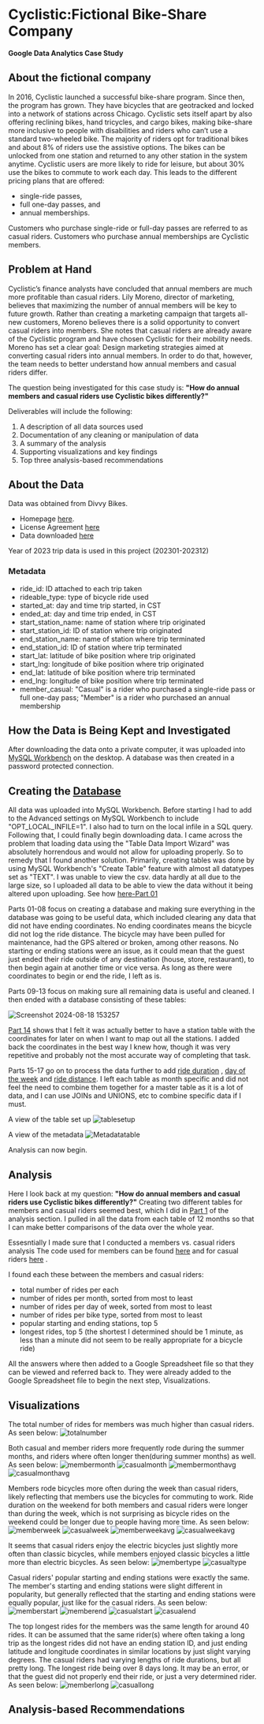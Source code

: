 # Cyclistic:Fictional Bike-Share Company
**Google Data Analytics Case Study**
## About the fictional company 
   In 2016, Cyclistic launched a successful bike-share program. Since then, the program has grown. They have bicycles that are geotracked and locked into a network of stations across Chicago. Cyclistic sets itself apart by also offering reclining bikes, hand tricycles, and cargo bikes, making bike-share more inclusive to people with disabilities and riders who can’t use a standard two-wheeled bike. The majority of riders opt for traditional bikes and about 8% of riders use the assistive options. The bikes can be unlocked from one station and returned to any other station in the system anytime. Cyclistic users are more likely to ride for leisure, but about 30% use the bikes to commute to work each day. This leads to the different pricing plans that are offered:
*    single-ride passes,
*    full one-day passes, and 
*    annual memberships. 

   Customers who purchase single-ride or full-day passes are referred to as casual riders. Customers who purchase annual memberships are Cyclistic members.

##  Problem at Hand
   Cyclistic’s finance analysts have concluded that annual members are much more profitable than casual riders. Lily Moreno, director of marketing, believes that maximizing the number of annual members will be key to future growth. Rather than creating a marketing campaign that targets all-new customers, Moreno believes there is a solid opportunity to convert casual riders into members. She notes that casual riders are already aware of the Cyclistic program and have chosen Cyclistic for their mobility needs. Moreno has set a clear goal: Design marketing strategies aimed at converting casual riders into annual members. In order to do that, however, the team needs to better understand how annual members and casual riders differ. 
   
   The question being investigated for this case study is: **"How do annual members and casual riders use Cyclistic bikes differently?"**

Deliverables will include the following:
1. A description of all data sources used
2. Documentation of any cleaning or manipulation of data
3. A summary of the analysis
4. Supporting visualizations and key findings
5. Top three analysis-based recommendations

## About the Data
Data was obtained from Divvy Bikes. 
* Homepage [here](https://divvybikes-marketing-staging.lyft.net/).
* License Agreement [here](https://divvybikes.com/data-license-agreement)
* Data downloaded [here](https://divvy-tripdata.s3.amazonaws.com/index.html)

Year of 2023 trip data is used in this project (202301-202312)

### Metadata
* ride_id: ID attached to each trip taken
* rideable_type: type of bicycle ride used
* started_at: day and time trip started, in CST
* ended_at: day and time trip ended, in CST
* start_station_name: name of station where trip originated
* start_station_id: ID of station where trip originated
* end_station_name: name of station where trip terminated 
* end_station_id: ID of station where trip terminated
* start_lat: latitude of bike position where trip originated
* start_lng: longitude of bike position where trip originated
* end_lat: latitude of bike position where trip terminated
* end_lng: longitude of bike position where trip terminated
* member_casual: "Casual" is a rider who purchased a single-ride pass or full one-day pass; "Member" is a rider who purchased an annual membership

## How the Data is Being Kept and Investigated
After downloading the data onto a private computer, it was uploaded into [MySQL Workbench](https://dev.mysql.com/downloads/workbench/) on the desktop.
A database was then created in a password protected connection. 

## Creating the [Database](https://github.com/create-yumshan/BikeProject/tree/9808a529e4ffef83de34bef013b308afcbf5775a/usedSQLcodes/database)
All data was uploaded into MySQL Workbench. Before starting I had to add to the Advanced settings on MySQL Workbench to include "OPT_LOCAL_INFILE=1". I also had to turn on the local infile in a SQL query. Following that, I could finally begin downloading data. I came across the problem that loading data using the "Table Data Import Wizard" was absolutely horrendous and would not allow for uploading properly. So to remedy that I found another solution. Primarily, creating tables was done by using MySQL Workbench's "Create Table" feature with almost all datatypes set as "TEXT". I was unable to view the csv. data hardly at all due to the large size, so I uploaded all data to be able to view the data without it being altered upon uploading. See how [here-Part 01](https://github.com/create-yumshan/BikeProject/blob/9808a529e4ffef83de34bef013b308afcbf5775a/usedSQLcodes/database/part01-creatingtables.sql) 

Parts 01-08 focus on creating a database and making sure everything in the database was going to be useful data, which included clearing any data that did not have ending coordinates. No ending coordinates means the bicycle did not log the ride distance. The bicycle may have been pulled for maintenance, had the GPS altered or broken, among other reasons. No starting or ending stations were an issue, as it could mean that the guest just ended their ride outside of any destination (house, store, restaurant), to then begin again at another time or vice versa. As long as there were coordinates to begin or end the ride, I left as is. 

Parts 09-13 focus on making sure all remaining data is useful and cleaned. I then ended with a database consisting of these tables:

![Screenshot 2024-08-18 153257](https://github.com/user-attachments/assets/0c8c0b31-7ea4-4909-8c6e-1ec2147133ca)

[Part 14](https://github.com/create-yumshan/BikeProject/blob/99b2f28cc45905bf09787e6383b2591e1439aa1e/usedSQLcodes/database/part14-addstationlatlng.sql) shows that I felt it was actually better to have a station table with the coordinates for later on when I want to map out all the stations. I added back the coordinates in the best way I knew how, though it was very repetitive and probably not the most accurate way of completing that task. 

Parts 15-17 go on to process the data further to add [ride duration](https://github.com/create-yumshan/BikeProject/blob/1c3c45cff71beb58b406ceaa70eac58ba7cbecc9/usedSQLcodes/database/part15-findrideduration.sql) , [day of the week](https://github.com/create-yumshan/BikeProject/blob/99b2f28cc45905bf09787e6383b2591e1439aa1e/usedSQLcodes/database/part16-finddayofweek.sql) and [ride distance](https://github.com/create-yumshan/BikeProject/blob/1c3c45cff71beb58b406ceaa70eac58ba7cbecc9/usedSQLcodes/database/part17-finddistance.sql). I left each table as month specific and did not feel the need to combine them together for a master table as it is a lot of data, and I can use JOINs and UNIONS, etc to combine specific data if I must. 

   A view of the table set up 
   ![tablesetup](https://github.com/create-yumshan/BikeProject/blob/4e9c57f76fb0fbd3d20f5b2de77df4eef60abd3d/usedSQLcodes/database/viewtable.png)
   

   A view of the metadata
   ![Metadatatable](https://github.com/create-yumshan/BikeProject/blob/4e9c57f76fb0fbd3d20f5b2de77df4eef60abd3d/usedSQLcodes/database/viewtablemetadata.png)

Analysis can now begin.

## Analysis
Here I look back at my question: **"How do annual members and casual riders use Cyclistic bikes differently?"** Creating two different tables for members and casual riders seemed best, which I did in [Part 1](https://github.com/create-yumshan/BikeProject/blob/571d2599c4d265da0218257f104765b555e303f4/usedSQLcodes/analysis/part01-createmembertablecasualtable.sql) of the analysis section. I pulled in all the data from each table of 12 months so that I can make better comparisons of the data over the whole year.

   Essesntially I made sure that I conducted a members vs. casual riders analysis The code used for members can be found [here](https://github.com/create-yumshan/BikeProject/blob/f74c679593e44209e8f147eb68fb1910aced63c5/usedSQLcodes/analysis/memberanalysis.sql) and for casual riders [here](https://github.com/create-yumshan/BikeProject/blob/f74c679593e44209e8f147eb68fb1910aced63c5/usedSQLcodes/analysis/casualanalysis.sql) .

   I found each these between the members and casual riders:
   * total number of rides per each
   * number of rides per month, sorted from most to least
   * number of rides per day of week, sorted from most to least
   * number of rides per bike type, sorted from most to least
   * popular starting and ending stations, top 5
   * longest rides, top 5 (the shortest I determined should be 1 minute, as less than a minute did not seem to be really appropriate for a bicycle ride)

All the answers where then added to a Google Spreadsheet file so that they can be viewed and referred back to. They were already added to the Google Spreadsheet file to begin the next step, Visualizations.
     

## Visualizations

The total number of rides for members was much higher than casual riders.
   As seen below:
![totalnumber](https://github.com/create-yumshan/BikeProject/blob/6873d5e37a797c4fcad981cf9c8f55d2b1380edf/usedSQLcodes/visualizations/Total%20Member%20vs.%20Casual%20Rides%20in%202023.png)

Both casual and member riders more frequently rode during the summer months, and riders where often longer then(during summer months) as well. 
   As seen below:
![membermonth](https://github.com/create-yumshan/BikeProject/blob/390f978b096c374e9992fcecdc8b881ad56a04ce/usedSQLcodes/visualizations/Members%20Rides%20per%20Month.png)
![casualmonth](https://github.com/create-yumshan/BikeProject/blob/390f978b096c374e9992fcecdc8b881ad56a04ce/usedSQLcodes/visualizations/Casual%20Rides%20per%20Month.png)
![membermonthavg](https://github.com/create-yumshan/BikeProject/blob/390f978b096c374e9992fcecdc8b881ad56a04ce/usedSQLcodes/visualizations/Member's%20Average%20Ride%20Duration%20per%20Month.png)
![casualmonthavg](https://github.com/create-yumshan/BikeProject/blob/390f978b096c374e9992fcecdc8b881ad56a04ce/usedSQLcodes/visualizations/Casual%20Rider's%20Average%20Ride%20Duration%20per%20Month.png)

Members rode bicycles more often during the week than casual riders, likely reflecting that members use the bicycles for commuting to work. Ride duration on the weekend for both members and casual riders were longer than during the week, which is not surprising as bicycle rides on the weekend could be longer due to people having more time.
   As seen below:
![memberweek](https://github.com/create-yumshan/BikeProject/blob/050534549bf1c6e51770611006dea0c0a705980a/usedSQLcodes/visualizations/Members%20Total%20Rides%20per%20Day%20of%20the%20Week.png)
![casualweek](https://github.com/create-yumshan/BikeProject/blob/050534549bf1c6e51770611006dea0c0a705980a/usedSQLcodes/visualizations/Casual%20Riders%20Total%20Rides%20per%20Day%20of%20Week.png)
![memberweekavg](https://github.com/create-yumshan/BikeProject/blob/050534549bf1c6e51770611006dea0c0a705980a/usedSQLcodes/visualizations/Members%20Average%20Ride%20Duration%20per%20Day%20of%20Week.png)
![casualweekavg](https://github.com/create-yumshan/BikeProject/blob/050534549bf1c6e51770611006dea0c0a705980a/usedSQLcodes/visualizations/Casual%20Rides%20Average%20Ride%20Duration%20per%20Day%20of%20Week.png)

It seems that casual riders enjoy the electric bicycles just slightly more often than classic bicycles, while members enjoyed classic bicycles a little more than electric bicycles.
   As seen below:
![membertype](https://github.com/create-yumshan/BikeProject/blob/050534549bf1c6e51770611006dea0c0a705980a/usedSQLcodes/visualizations/Members%20Choice%20of%20Bicycle%20Type.png)
![casualtype](https://github.com/create-yumshan/BikeProject/blob/050534549bf1c6e51770611006dea0c0a705980a/usedSQLcodes/visualizations/Casual%20Riders%20Choice%20of%20Bicycle%20Type.png)


Casual riders' popular starting and ending stations were exactly the same. The member's starting and ending stations were slight different in popularity, but generally reflected that the starting and ending stations were equally popular, just like for the casual riders. 
   As seen below:
![memberstart](https://github.com/create-yumshan/BikeProject/blob/050534549bf1c6e51770611006dea0c0a705980a/usedSQLcodes/visualizations/Member's%20Top%205%20Popular%20Starting%20Stations.png)
![memberend](https://github.com/create-yumshan/BikeProject/blob/050534549bf1c6e51770611006dea0c0a705980a/usedSQLcodes/visualizations/Member's%20Top%205%20Popular%20Ending%20Stations.png)
![casualstart](https://github.com/create-yumshan/BikeProject/blob/050534549bf1c6e51770611006dea0c0a705980a/usedSQLcodes/visualizations/Casual%20Rider's%20Top%205%20Popular%20Starting%20Stations.png)
![casualend](https://github.com/create-yumshan/BikeProject/blob/050534549bf1c6e51770611006dea0c0a705980a/usedSQLcodes/visualizations/Casual%20Rider's%20Top%205%20Popular%20Ending%20Stations.png)


The top longest rides for the members was the same length for around 40 rides. It can be assumed that the same rider(s) where often taking a long trip as the longest rides did not have an ending station ID, and just ending latitude and longitude coordinates in similar locations by just slight varying degrees. The casual riders had varying lengths of ride durations, but all pretty long. The longest ride being over 8 days long. It may be an error, or that the guest did not properly end their ride, or just a very determined rider. 
   As seen below:
![memberlong](https://github.com/create-yumshan/BikeProject/blob/050534549bf1c6e51770611006dea0c0a705980a/usedSQLcodes/visualizations/Member's%20Top%205%20Longest%20Rides.png)
![casuallong](https://github.com/create-yumshan/BikeProject/blob/050534549bf1c6e51770611006dea0c0a705980a/usedSQLcodes/visualizations/Casual%20Rider's%20Top%205%20Longest%20Rides.png)



## Analysis-based Recommendations

